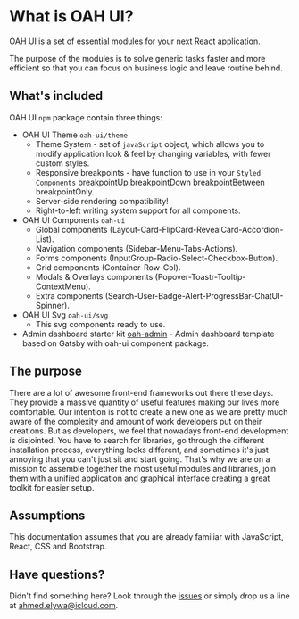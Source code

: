 # What is OAH UI?

OAH UI is a set of essential modules for your next React application.

The purpose of the modules is to solve generic tasks faster and more efficient so that you can focus on business logic and leave routine behind.

## What's included

OAH UI `npm` package contain three things:

- OAH UI Theme `oah-ui/theme`
  - Theme System - set of `javaScript` object, which allows you to modify application look & feel by changing variables, with fewer custom styles.
  - Responsive breakpoints - have function to use in your `Styled Components` breakpointUp breakpointDown breakpointBetween breakpointOnly.
  - Server-side rendering compatibility!
  - Right-to-left writing system support for all components.
- OAH UI Components `oah-ui`
  - Global components (Layout-Card-FlipCard-RevealCard-Accordion-List).
  - Navigation components (Sidebar-Menu-Tabs-Actions).
  - Forms components (InputGroup-Radio-Select-Checkbox-Button).
  - Grid components (Container-Row-Col).
  - Modals & Overlays components (Popover-Toastr-Tooltip-ContextMenu).
  - Extra components (Search-User-Badge-Alert-ProgressBar-ChatUI-Spinner).
- OAH UI Svg `oah-ui/svg`
  - This svg components ready to use.
- Admin dashboard starter kit [oah-admin](https://github.com/AhmedElywa/oah-admin) - Admin dashboard template based on Gatsby with oah-ui component package.

## The purpose

There are a lot of awesome front-end frameworks out there these days.
They provide a massive quantity of useful features making our lives more comfortable.
Our intention is not to create a new one as we are pretty much aware of the complexity and amount of work developers put on their creations.
But as developers, we feel that nowadays front-end development is disjointed.
You have to search for libraries, go through the different installation process, everything looks different, and sometimes it's just annoying that you can't just sit and start going.
That's why we are on a mission to assemble together the most useful modules and libraries, join them with a unified application and graphical interface creating a great toolkit for easier setup.

## Assumptions

This documentation assumes that you are already familiar with JavaScript, React, CSS and Bootstrap.

## Have questions?

Didn't find something here? Look through the [issues](https://github.com/AhmedElywa/oah-ui/issues) or simply drop us a line at <ahmed.elywa@icloud.com>.
